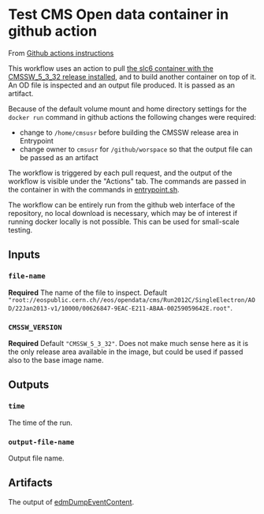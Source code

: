 # Test CMS Open data container in github action

From [Github actions instructions](https://help.github.com/en/actions/building-actions/creating-a-docker-container-action)

This workflow uses an action to pull [the slc6 container with the CMSSW_5_3_32 release installed](https://hub.docker.com/r/cmsopendata/cmssw_5_3_32), and to build another container on top of it. An OD file is inspected and an output file produced. It is passed as an artifact. 

Because of the default volume mount and home directory settings for the `docker run` command in github actions the following changes were required:
 - change to `/home/cmsusr` before building the CMSSW release area in Entrypoint
 - change owner to `cmsusr` for `/github/worspace` so that the output file can be passed as an artifact

The workflow is triggered by each pull request, and the output of the workflow is visible under the "Actions" tab. The commands are passed in the container in with the commands in [entrypoint.sh](https://github.com/katilp/cmssw-container-test/blob/master/entrypoint.sh#L19).

The workflow can be entirely run from the github web interface of the repository, no local download is necessary, which may be of interest if running docker locally is not possible. This can be used for small-scale testing.

## Inputs

### `file-name`

**Required** The name of the file to inspect. Default `"root://eospublic.cern.ch//eos/opendata/cms/Run2012C/SingleElectron/AOD/22Jan2013-v1/10000/00626847-9EAC-E211-ABAA-00259059642E.root"`.

### `CMSSW_VERSION`

**Required**  Default `"CMSSW_5_3_32"`. Does not make much sense here as it is the only release area available in the image, but could be used if passed also to the base image name.

## Outputs

### `time`

The time of the run.

### `output-file-name`

Output file name. 

## Artifacts

The output of [edmDumpEventContent](https://twiki.cern.ch/twiki/bin/view/CMSPublic/WorkBookEdmInfoOnDataFile#EdmDumpEventContent).
